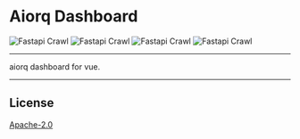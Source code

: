 # Aiorq Dashboard

![Fastapi Crawl](https://img.shields.io/badge/vue-2.6.10-brightgreen)
![Fastapi Crawl](https://img.shields.io/badge/element--ui-2.8.2-brightgreen)
![Fastapi Crawl](https://img.shields.io/badge/license-MIT-red)
![Fastapi Crawl](https://img.shields.io/badge/releases-0.1.0-yellow)

---

aiorq dashboard for vue.

---

## License
[Apache-2.0]()